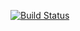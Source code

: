 [![Build
Status](https://travis-ci.org/volker48/touchstone.svg?branch=master)](https://travis-ci.org/volker48/touchstone)
